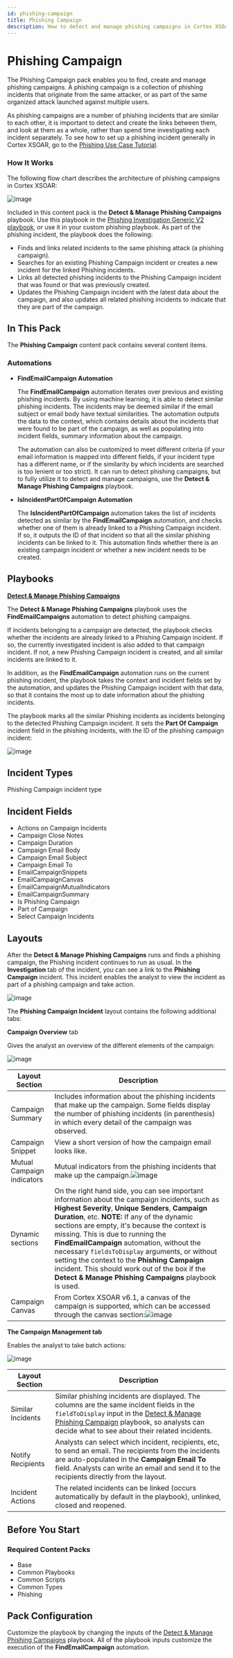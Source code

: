 ```yaml
---
id: phishing-campaign
title: Phishing Campaign
description: How to detect and manage phishing campaigns in Cortex XSOAR using the Phishing Campaign Content Pack.
---
```


# Phishing Campaign #

The Phishing Campaign pack enables you to find, create and manage phishing campaigns. A phishing campaign is a collection of phishing incidents that originate from the same attacker, or as part of the same organized attack launched against multiple users.

As phishing campaigns are a number of phishing incidents that are similar to each other, it is important to detect and create the links between them, and look at them as a whole, rather than spend time investigating each incident separately. To see how to set up a phishing incident generally in Cortex XSOAR, go to the [Phishing Use Case Tutorial](https://docs.paloaltonetworks.com/cortex/cortex-xsoar/6-2/cortex-xsoar-tutorials/tutorials/phishing-use-case.html).


### How It Works

 The following flow chart describes the architecture of phishing campaigns in Cortex XSOAR:

![image](https://user-images.githubusercontent.com/43602124/124762458-97eeb480-df3b-11eb-9479-2214037befea.png)

Included in this content pack is the **Detect & Manage Phishing Campaigns** playbook. Use this playbook in the [Phishing Investigation Generic V2 playbook](https://xsoar.pan.dev/docs/reference/playbooks/phishing-investigation---generic-v2), or use it in your custom phishing playbook. As part of the phishing incident, the playbook does the following: 
 - Finds and links related incidents to the same phishing attack (a phishing campaign).
 - Searches for an existing Phishing Campaign incident or creates a new incident for the linked Phishing incidents.
 - Links all detected phishing incidents to the Phishing Campaign incident that was found or that was previously created.
 - Updates the Phishing Campaign incident with the latest data about the campaign, and also updates all related phishing incidents to indicate that they are part of the campaign.



## In This Pack ##

The **Phishing Campaign** content pack contains several content items.

### Automations ###

- **FindEmailCampaign Automation**

  The **FindEmailCampaign** automation iterates over previous and existing phishing incidents. By using machine learning, it is able to detect similar phishing incidents. The incidents may be deemed similar if the email subject or email body have textual similarities. The automation outputs the data to the context, which contains details about the incidents that were found to be part of the campaign, as well as populating into incident fields, summary information about the campaign.

  The automation can also be customized to meet different criteria (if your email information is mapped into different fields, if your incident type has a different name, or if the similarity by which incidents are searched is too lenient or too strict). It can run to detect phishing campaigns, but to fully utilize it to detect and manage campaigns, use the **Detect & Manage Phishing Campaigns** playbook. 
- **IsIncidentPartOfCampaign Automation**
 
  The **IsIncidentPartOfCampaign** automation takes the list of incidents detected as similar by the **FindEmailCampaign** automation, and checks whether one of them is already linked to a Phishing Campaign incident. If so, it outputs the ID of that incident so that all the similar phishing incidents can be linked to it. This automation finds whether there is an existing campaign incident or whether a new incident needs to be created.

## Playbooks ##

[**Detect & Manage Phishing Campaigns**](https://xsoar.pan.dev/docs/reference/playbooks/detect--manage-phishing-campaigns)

The **Detect & Manage Phishing Campaigns** playbook uses the **FindEmailCampaigns** automation to detect phishing campaigns. 

If incidents belonging to a campaign are detected, the playbook checks whether the incidents are already linked to a Phishing Campaign incident. If so, the currently investigated incident is also added to that campaign incident. If not, a new Phishing Campaign incident is created, and all similar incidents are linked to it.

In addition, as the **FindEmailCampaign** automation runs on the current phishing incident, the playbook takes the context and incident fields set by the automation, and updates the Phishing Campaign incident with that data, so that it contains the most up to date information about the phishing incidents.

The playbook marks all the similar Phishing incidents as incidents belonging to the detected Phishing Campaign incident. It sets the **Part Of Campaign** incident field in the phishing incidents, with the ID of the phishing campaign incident:

![image](https://user-images.githubusercontent.com/43602124/127866753-93e7ce42-2c11-474e-b492-0fb07dc751db.png)



## Incident Types ##

Phishing Campaign incident type

## Incident Fields

- Actions on Campaign Incidents
- Campaign Close Notes
- Campaign Duration
- Campaign Email Body
- Campaign Email Subject
- Campaign Email To
- EmailCampaignSnippets
- EmailCampaignCanvas
- EmailCampaignMutualIndicators
- EmailCampaignSummary
- Is Phishing Campaign
- Part of Campaign
- Select Campaign Incidents
 

## Layouts

After the **Detect & Manage Phishing Campaigns** runs and finds a phishing campaign, the Phishing incident continues to run as usual. In the **Investigation** tab of the incident, you can see a link to the **Phishing Campaign** incident. This incident enables the analyst to view the incident as part of a phishing campaign and take action.



![image](https://user-images.githubusercontent.com/43602124/123551826-0a150b80-d77c-11eb-91ed-3325016d6935.png)

The **Phishing Campaign Incident** layout contains the following additional tabs:

**Campaign Overview** tab

  Gives the analyst an overview of the different elements of the campaign:
  
  ![image](https://user-images.githubusercontent.com/53567272/128185701-12025b48-0a2b-4e38-b4eb-c7c96fe285f6.png)

    
  |Layout Section| Description |
  |--|--| 
  |Campaign Summary| Includes information about the phishing incidents that make up the campaign. Some fields display the number of phishing incidents (in parenthesis) in which every detail of the campaign was observed.|
  |  Campaign Snippet| View a short version of how the campaign email looks like. |
  | Mutual Campaign indicators| Mutual indicators from the phishing incidents that make up the campaign.![image](https://user-images.githubusercontent.com/53567272/126163317-4be821ce-4a86-46d0-8d69-dd377b01b350.png)|
  | Dynamic sections| On the right hand side, you can see important  information about the campaign incidents, such as **Highest Severity**, **Unique Senders**, **Campaign Duration**, etc. **NOTE:** If any of the dynamic sections are empty, it's because the context is missing. This is due to running the **FindEmailCampaign** automation, without the necessary `fieldsToDisplay` arguments, or without setting the context to the **Phishing Campaign** incident. This should work out of the box if the **Detect & Manage Phishing Campaigns** playbook is used.|
  | Campaign Canvas| From Cortex XSOAR v6.1, a canvas of the campaign is supported, which can be accessed through the canvas section:![image](https://user-images.githubusercontent.com/43602124/125288084-68b6b980-e326-11eb-99c0-19e1b7b6af8c.png)|

**The Campaign Management tab**

Enables the analyst to take batch actions:

![image](https://user-images.githubusercontent.com/43602124/127522742-811dceb8-5b8c-4a26-a01b-d2dff272dff4.png)
    
|Layout Section| Description |
|--|--|
|Similar Incidents| Similar phishing incidents are displayed.  The columns are the same incident fields in the `fieldToDisplay` input in the [Detect & Manage Phishing Campaign](https://xsoar.pan.dev/docs/reference/playbooks/detect-manage-phishing-campaigns-phishing-investigation) playbook, so analysts can decide what to see about their related incidents.|
|Notify Recipients| Analysts can select which incident, recipients, etc, to send an email.  The recipients from the incidents are auto-populated in the **Campaign Email To** field. Analysts can write an email and send it to the recipients directly from the layout.|
|Incident Actions| The related incidents can be linked (occurs automatically by default in the playbook), unlinked, closed and reopened.|

## Before You Start ##
### Required Content Packs
- Base
- Common Playbooks
- Common Scripts
- Common Types
- Phishing

## Pack Configuration

Customize the playbook by changing the inputs of the  [Detect & Manage Phishing Campaigns](https://xsoar.pan.dev/docs/reference/playbooks/detect-manage-phishing-campaigns-phishing-investigation) playbook. All of the playbook inputs customize the execution of the **FindEmailCampaign** automation.
